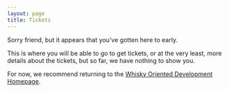 ```yaml
---
layout: page
title: Tickets
---
```


Sorry friend, but it appears that you've gotten here to early.

This is where you will be able to go to get tickets, or at the very least, more
details about the tickets, but so far, we have nothing to show you.

For now, we recommend returning to the [Whisky Oriented Development Homepage](/).
